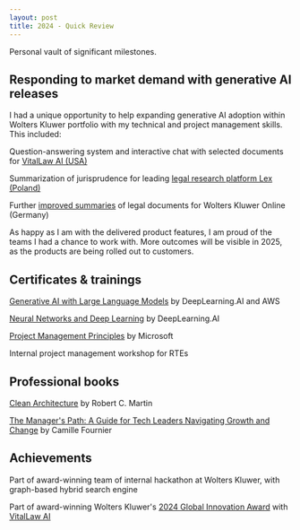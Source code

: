 ```yaml
---
layout: post
title: 2024 - Quick Review
---
```


Personal vault of significant milestones.

<!--excerpt-->

## Responding to market demand with generative AI releases

I had a unique opportunity to help expanding generative AI adoption within Wolters Kluwer portfolio with my technical and project management skills. This included:

Question-answering system and interactive chat with selected documents for [VitalLaw AI (USA)](https://www.wolterskluwer.com/en/solutions/vitallaw-law-firms/ai)

Summarization of jurisprudence for leading [legal research platform Lex (Poland)](https://www.wolterskluwer.com/pl-pl/news/wolters-kluwer-polska-dostarcza-nowe-narzedzia-specjalistom-pracujacym-z-interpretacjami-podatkowymi)

Further [improved summaries](https://www.wolterskluwer.com/en/news/wolters-kluwer-integrates-genai-into-its-legal-research-products) of legal documents for Wolters Kluwer Online (Germany)

As happy as I am with the delivered product features, I am proud of the teams I had a chance to work with. More outcomes will be visible in 2025, as the products are being rolled out to customers.


## Certificates & trainings

[Generative AI with Large Language Models](https://www.coursera.org/account/accomplishments/verify/LY6QD7QOQ6QS) by DeepLearning.AI and AWS

[Neural Networks and Deep Learning](https://www.coursera.org/account/accomplishments/verify/0OE00UGT666J) by DeepLearning.AI

[Project Management Principles](https://www.coursera.org/account/accomplishments/verify/0XD9ZQVUHO68) by Microsoft

Internal project management workshop for RTEs

## Professional books

[Clean Architecture](https://www.goodreads.com/book/show/18043011-clean-architecture) by Robert C. Martin

[The Manager's Path: A Guide for Tech Leaders Navigating Growth and Change](https://www.goodreads.com/book/show/33369254-the-manager-s-path) by Camille Fournier

## Achievements

Part of award-winning team of internal hackathon at Wolters Kluwer, with graph-based hybrid search engine

Part of award-winning Wolters Kluwer's [2024 Global Innovation Award](https://www.facebook.com/wolterskluwer/posts/the-2024-global-innovation-awards-gia-at-wolters-kluwer-have-come-to-a-close-and/991970299625924/) with [VitalLaw AI](https://www.wolterskluwer.com/en/solutions/vitallaw-law-firms/ai)